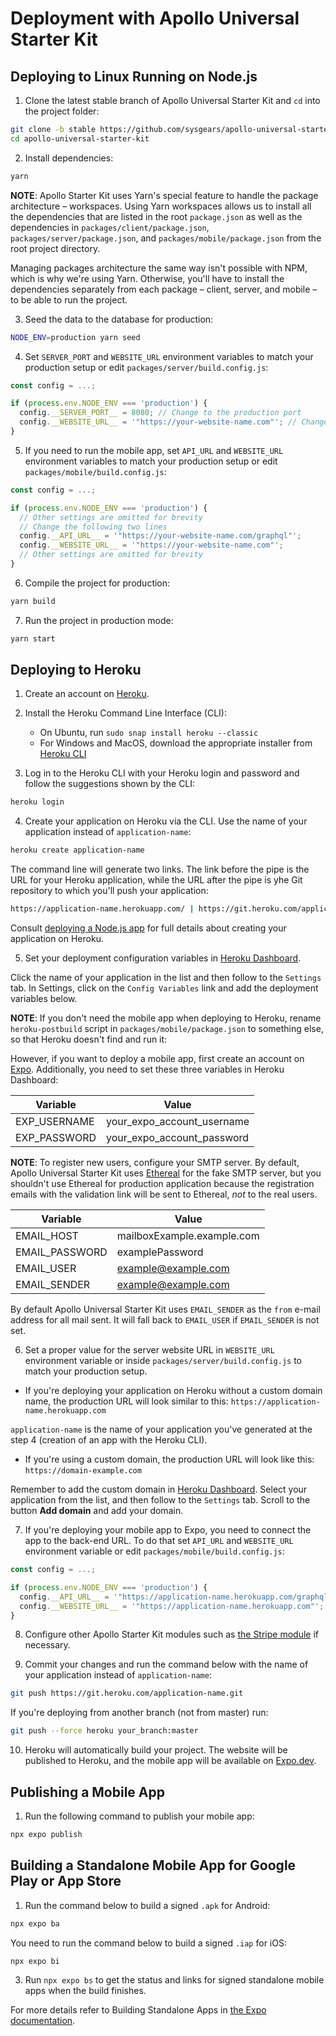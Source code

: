 # Deployment with Apollo Universal Starter Kit

## Deploying to Linux Running on Node.js

1. Clone the latest stable branch of Apollo Universal Starter Kit and `cd` into the project folder:

```bash
git clone -b stable https://github.com/sysgears/apollo-universal-starter-kit.git
cd apollo-universal-starter-kit
```

2. Install dependencies:

```bash
yarn
```

**NOTE**: Apollo Starter Kit uses Yarn's special feature to handle the package architecture &ndash; workspaces. Using
Yarn workspaces allows us to install all the dependencies that are listed in the root `package.json` as well as the
dependencies in `packages/client/package.json`, `packages/server/package.json`, and `packages/mobile/package.json` from
the root project directory.

Managing packages architecture the same way isn't possible with NPM, which is why we're using Yarn. Otherwise, you'll
have to install the dependencies separately from each package &ndash; client, server, and mobile &ndash; to be able to
run the project.

3. Seed the data to the database for production:

```bash
NODE_ENV=production yarn seed
```

4. Set `SERVER_PORT` and `WEBSITE_URL` environment variables to match your production setup or edit
`packages/server/build.config.js`:

```javascript
const config = ...;

if (process.env.NODE_ENV === 'production') {
  config.__SERVER_PORT__ = 8080; // Change to the production port
  config.__WEBSITE_URL__ = '"https://your-website-name.com"'; // Change to the production domain
}
```

5. If you need to run the mobile app, set `API_URL` and `WEBSITE_URL` environment variables to match your production setup or edit `packages/mobile/build.config.js`:

```javascript
const config = ...;

if (process.env.NODE_ENV === 'production') {
  // Other settings are omitted for brevity
  // Change the following two lines
  config.__API_URL__ = '"https://your-website-name.com/graphql"';
  config.__WEBSITE_URL__ = '"https://your-website-name.com"';
  // Other settings are omitted for brevity
}
```

6. Compile the project for production:

```bash
yarn build
```

7. Run the project in production mode:

```bash
yarn start
```

## Deploying to Heroku

1. Create an account on [Heroku].

2. Install the Heroku Command Line Interface (CLI):

    - On Ubuntu, run `sudo snap install heroku --classic`
    - For Windows and MacOS, download the appropriate installer from [Heroku CLI]

3. Log in to the Heroku CLI with your Heroku login and password and follow the suggestions shown by the CLI:

```bash
heroku login
```

4. Create your application on Heroku via the CLI. Use the name of your application instead of `application-name`:

```bash
heroku create application-name
```

The command line will generate two links. The link before the pipe is the URL for your Heroku application, while the
URL after the pipe is yhe Git repository to which you'll push your application:

```bash
https://application-name.herokuapp.com/ | https://git.heroku.com/application-name.git
```
Consult [deploying a Node.js app] for full details about creating your application on Heroku.

5. Set your deployment configuration variables in [Heroku Dashboard].

Click the name of your application in the list and then follow to the `Settings` tab. In Settings, click on the
`Config Variables` link and add the deployment variables below.

**NOTE**: If you don't need the mobile app when deploying to Heroku, rename `heroku-postbuild` script in `packages/mobile/package.json` to something else, so that Heroku doesn't find and run it:

However, if you want to deploy a mobile app, first create an account on [Expo]. Additionally, you need to set these
three variables in Heroku Dashboard:

| Variable        | Value                      |
| --------------- | -------------------------- |
| EXP_USERNAME    | your_expo_account_username |
| EXP_PASSWORD    | your_expo_account_password |

**NOTE**: To register new users, configure your SMTP server. By default, Apollo Universal Starter Kit uses [Ethereal]
for the fake SMTP server, but you shouldn't use Ethereal for production application because the registration emails with
the validation link will be sent to Ethereal, _not_ to the real users.

| Variable       | Value                      |
| -------------- | -------------------------- |
| EMAIL_HOST     | mailboxExample.example.com |
| EMAIL_PASSWORD | examplePassword            |
| EMAIL_USER     | example@example.com        |
| EMAIL_SENDER   | example@example.com        |

By default Apollo Universal Starter Kit uses `EMAIL_SENDER` as the `from` e-mail address for all mail sent. It will fall back to `EMAIL_USER` if `EMAIL_SENDER` is not set.

6. Set a proper value for the server website URL in `WEBSITE_URL` environment variable or inside `packages/server/build.config.js` to match your production setup.

* If you're deploying your application on Heroku without a custom domain name, the production URL will look similar to this: `https://application-name.herokuapp.com`

`application-name` is the name of your application you've generated at the step 4 (creation of an app with the Heroku
CLI).

* If you're using a custom domain, the production URL will look like this: `https://domain-example.com`


Remember to add the custom domain in [Heroku Dashboard]. Select your application from the list, and then follow to the
`Settings` tab. Scroll to the button **Add domain** and add your domain.

7. If you're deploying your mobile app to Expo, you need to connect the app to the back-end URL. To do that set `API_URL` and `WEBSITE_URL` environment variable or edit `packages/mobile/build.config.js`:

```javascript
const config = ...;

if (process.env.NODE_ENV === 'production') {
  config.__API_URL__ = '"https://application-name.herokuapp.com/graphql"';
  config.__WEBSITE_URL__ = '"https://application-name.herokuapp.com"';
}
```

8. Configure other Apollo Starter Kit modules such as [the Stripe module] if necessary.

9. Commit your changes and run the command below with the name of your application instead of `application-name`:

```bash
git push https://git.heroku.com/application-name.git
```

If you're deploying from another branch (not from master) run:

```bash
git push --force heroku your_branch:master
```

10. Heroku will automatically build your project. The website will be published to Heroku, and the mobile app will be
available on [Expo.dev].

## Publishing a Mobile App

1. Run the following command to publish your mobile app:

```bash
npx expo publish
```

## Building a Standalone Mobile App for Google Play or App Store

1. Run the command below to build a signed `.apk` for Android:

```bash
npx expo ba
```

You need to run the command below to build a signed `.iap` for iOS:

```bash
npx expo bi
```

3. Run `npx expo bs` to get the status and links for signed standalone mobile apps when the build finishes.

For more details refer to Building Standalone Apps in [the Expo documentation].

[heroku]: https://heroku.com
[heroku cli]: https://devcenter.heroku.com/articles/heroku-cli#download-and-install
[deploying a node.js app]: https://devcenter.heroku.com/articles/getting-started-with-nodejs
[heroku dashboard]: https://dashboard.heroku.com/apps
[expo]: https://expo.dev
[ethereal]: https://ethereal.email/
[the stripe module]: /docs/modules/Stripe%20Subscription.md
[expo.dev]: https://expo.dev
[the expo documentation]: https://docs.expo.dev/
